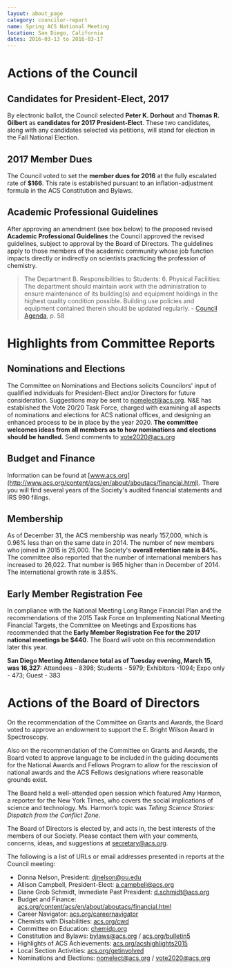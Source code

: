 ```yaml
---
layout: about_page
category: councilor-report
name: Spring ACS National Meeting
location: San Diego, California
dates: 2016-03-13 to 2016-03-17
---
```


# Actions of the Council

## Candidates for President-Elect, 2017

By electronic ballot, the Council selected **Peter K. Dorhout** and **Thomas
R. Gilbert** as **candidates for 2017 President-Elect**. These two
candidates, along with any candidates selected via petitions, will
stand for election in the Fall National Election.

## 2017 Member Dues

The Council voted to set the **member dues for 2016** at the fully
escalated rate of **$166**. This rate is established pursuant to an
inflation-adjustment formula in the ACS Constitution and Bylaws.

## Academic Professional Guidelines

After approving an amendment (see box below) to the proposed revised
**Academic Professional Guidelines** the Council approved the revised
guidelines, subject to approval by the Board of Directors. The
guidelines apply to those members of the academic community whose job
function impacts directly or indirectly on scientists practicing the
profession of chemistry.

> The Department
>   	B. Responsibilities to Students:
> 	6. Physical Facilities: The department should maintain work with the administration to ensure maintenance of its 	building(s) and equipment holdings in the highest quality condition possible. Building use policies and equipment contained therein should be updated regularly.
> 							 - [Council Agenda](http://www.acs.org/content/dam/acsorg/about/governance/councilors/council-agenda-3.16.pdf), p. 58

# Highlights from Committee Reports

## Nominations and Elections

The Committee on Nominations and Elections solicits Councilors' input
of qualified individuals for President-Elect and/or Directors for
future consideration. Suggestions may be sent to
[nomelect@acs.org](mailto:nomelect@acs.org). N&E has established the
Vote 20/20 Task Force, charged with examining all aspects of
nominations and elections for ACS national offices, and designing an
enhanced process to be in place by the year 2020. **The committee
welcomes ideas from all members as to how nominations and elections
should be handled.** Send comments to
[vote2020@acs.org](mailto:vote2020@acs.org)

## Budget and Finance

Information can be found at
[www.acs.org](http://www.acs.org/content/acs/en/about/aboutacs/financial.html).
There you will find several years of the Society's audited financial
statements and IRS 990 filings.

## Membership

As of December 31, the ACS membership was nearly 157,000, which is
0.96% less than on the same date in 2014. The number of new members
who joined in 2015 is 25,000. The Society's **overall retention rate is
84%.** The committee also reported that the number of international
members has increased to 26,022. That number is 965 higher than in
December of 2014. The international growth rate is 3.85%.

## Early Member Registration Fee

In compliance with the National Meeting Long Range Financial Plan and
the recommendations of the 2015 Task Force on Implementing National
Meeting Financial Targets, the Committee on Meetings and Expositions
has recommended that the **Early Member Registration Fee for the 2017
national meetings be $440**. The Board will vote on this recommendation
later this year.

**San Diego Meeting Attendance total as of Tuesday evening, March 15,
was 16,327:** Attendees - 8398; Students - 5979; Exhibitors -1094; Expo
only - 473; Guest - 383

# Actions of the Board of Directors

On the recommendation of the Committee on Grants and Awards, the Board
voted to approve an endowment to support the E. Bright Wilson Award in
Spectroscopy.

Also on the recommendation of the Committee on Grants and Awards, the
Board voted to approve language to be included in the guiding
documents for the National Awards and Fellows Program to allow for the
rescission of national awards and the ACS Fellows designations where
reasonable grounds exist.

The Board held a well-attended open session which featured Amy Harmon,
a reporter for the New York Times, who covers the social implications
of science and technology. Ms. Harmon’s topic was *Telling Science
Stories: Dispatch from the Conflict Zone*.

The Board of Directors is elected by, and acts in, the best interests
of the members of our Society. Please contact them with your comments,
concerns, ideas, and suggestions at
[secretary@acs.org](mailto:secretary@acs.org).

The following is a list of URLs or email addresses presented in reports at the Council meeting:

- Donna Nelson, President: [djnelson@ou.edu](mailto:djnelson@ou.edu)
- Allison Campbell, President-Elect: [a.campbell@acs.org](mailto:a.campbell@acs.org)
- Diane Grob Schmidt, Immediate Past President: [d.schmidt@acs.org](mailto:d.schmidt@acs.org)
- Budget and Finance: [acs.org/content/acs/en/about/aboutacs/financial.html](http://www.acs.org/content/acs/en/about/aboutacs/financial.html)
- Career Navigator: [acs.org/careernavigator](http://www.acs.org/careernavigator)
- Chemists with Disabilities: [acs.org/cwd](http://www.acs.org/cwd)
- Committee on Education: [chemidp.org](http://chemidp.org)
- Constitution and Bylaws: [bylaws@acs.org](mailto:bylaws@acs.org) / [acs.org/bulletin5](http://acs.org/bulletin5)
- Highlights of ACS Achievements: [acs.org/acshighlights2015](http://www.acs.org/acshighlights2015)
- Local Section Activities: [acs.org/getinvolved](http://www.acs.org/getinvolved)
- Nominations and Elections: [nomelect@acs.org](mailto:nomelect@acs.org) / [vote2020@acs.org](mailto:vote2020@acs.org)
